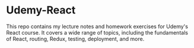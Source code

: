 # Udemy-React
 This repo contains my lecture notes and homework exercises for Udemy's React course. It covers a wide range of topics, including the fundamentals of React, routing, Redux, testing, deployment, and more.
